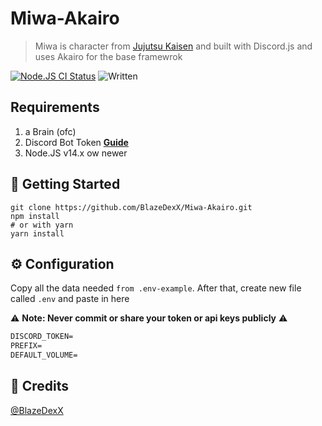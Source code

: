 # Miwa-Akairo
> Miwa is character from [Jujutsu Kaisen](https://jujutsu-kaisen.fandom.com/wiki/Kasumi_Miwa) and built with Discord.js and uses Akairo for the base framewrok


<a href="https://github.com/BlazeDexX/Miwa-Akairo/blob/main/package.json"><img src="https://img.shields.io/github/package-json/v/KagChi/Kaguya" alt="Node.JS CI Status" /></a>
![Written](https://camo.githubusercontent.com/a3544e8c62ffc6f9b9dfbbfe7e280b9d22db60ad526dee467542e88b020ad6f3/68747470733a2f2f62616467656e2e6e65742f62616467652f69636f6e2f747970657363726970743f69636f6e3d74797065736372697074266c6162656c)

## Requirements

1. a Brain (ofc)
2. Discord Bot Token **[Guide](https://discordjs.guide/preparations/setting-up-a-bot-application.html#creating-your-bot)**
3. Node.JS v14.x ow newer

## 🚀 Getting Started
```
git clone https://github.com/BlazeDexX/Miwa-Akairo.git
npm install
# or with yarn
yarn install
```

## ⚙️ Configuration
Copy all the data needed `from .env-example`. After that, create new file called `.env` and paste in here

⚠️ **Note: Never commit or share your token or api keys publicly** ⚠️

```md
DISCORD_TOKEN=
PREFIX=
DEFAULT_VOLUME=
```

## 📝 Credits
[@BlazeDexX](https://github.com/BlazeDexX)
